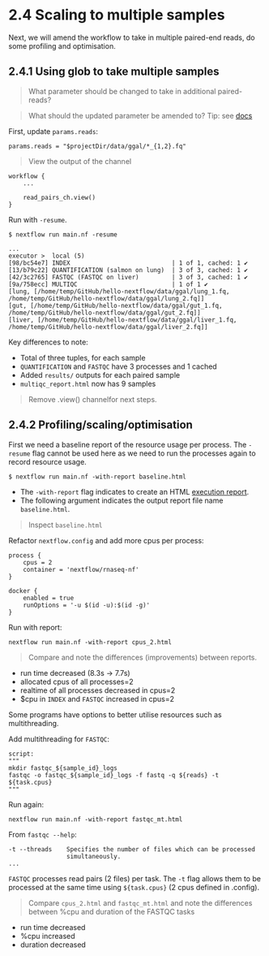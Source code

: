 # 2.4 Scaling to multiple samples  

Next, we will amend the workflow to take in multiple paired-end reads, do some
profiling and optimisation.  

## 2.4.1 Using glob to take multiple samples  

> What parameter should be changed to take in additional paired-reads?  

> What should the updated parameter be amended to? Tip: see [docs](https://www.nextflow.io/docs/latest/channel.html#fromfilepairs)  

First, update `params.reads`:  
```
params.reads = "$projectDir/data/ggal/*_{1,2}.fq"
```

> View the output of the channel

```
workflow {
    ...
   
    read_pairs_ch.view()
}
```

Run with `-resume`.  

```
$ nextflow run main.nf -resume  

...
executor >  local (5)
[98/bc54e7] INDEX                            | 1 of 1, cached: 1 ✔
[13/b79c22] QUANTIFICATION (salmon on lung)  | 3 of 3, cached: 1 ✔
[42/3c2765] FASTQC (FASTQC on liver)         | 3 of 3, cached: 1 ✔
[9a/758ecc] MULTIQC                          | 1 of 1 ✔
[lung, [/home/temp/GitHub/hello-nextflow/data/ggal/lung_1.fq, /home/temp/GitHub/hello-nextflow/data/ggal/lung_2.fq]]
[gut, [/home/temp/GitHub/hello-nextflow/data/ggal/gut_1.fq, /home/temp/GitHub/hello-nextflow/data/ggal/gut_2.fq]]
[liver, [/home/temp/GitHub/hello-nextflow/data/ggal/liver_1.fq, /home/temp/GitHub/hello-nextflow/data/ggal/liver_2.fq]]

```

Key differences to note: 
- Total of three tuples, for each sample  
- `QUANTIFICATION` and `FASTQC` have 3 processes and 1 cached  
- Added `results/` outputs for each paired sample  
- `multiqc_report.html` now has 9 samples  

> Remove .view() channelfor next steps. 

## 2.4.2 Profiling/scaling/optimisation  

First we need a baseline report of the resource usage per process. The 
`-resume` flag cannot be used here as we need to run the processes again
to record resource usage.  

```
$ nextflow run main.nf -with-report baseline.html
```

- The `-with-report` flag indicates to create an HTML
[execution report](https://www.nextflow.io/docs/latest/tracing.html#execution-report).
- The following argument indicates the output report file name `baseline.html`.  

> Inspect `baseline.html`

Refactor `nextflow.config` and add more cpus per process:   

```
process {
    cpus = 2
    container = 'nextflow/rnaseq-nf'
}

docker {
    enabled = true
    runOptions = '-u $(id -u):$(id -g)'
}
```

Run with report:  

```
nextflow run main.nf -with-report cpus_2.html
```

> Compare and note the differences (improvements) between reports.  

- run time decreased (8.3s -> 7.7s)  
- allocated cpus of all processes=2
- realtime of all processes decreased in cpus=2
- $cpu in `INDEX` and `FASTQC` increased in cpus=2  

Some programs have options to better utilise resources such as multithreading.

Add multithreading for `FASTQC`:  

```
script:
"""
mkdir fastqc_${sample_id}_logs
fastqc -o fastqc_${sample_id}_logs -f fastq -q ${reads} -t ${task.cpus}
"""
```

Run again:  

```
nextflow run main.nf -with-report fastqc_mt.html
```
From `fastqc --help`:

```
-t --threads    Specifies the number of files which can be processed    
                simultaneously.
...
```

`FASTQC` processes read pairs (2 files) per task. The `-t` flag allows them to
be processed at the same time using `${task.cpus}` (2 cpus defined in .config).  

> Compare `cpus_2.html` and `fastqc_mt.html` and note the differences between
> %cpu and duration of the FASTQC tasks

- run time decreased  
- %cpu increased  
- duration decreased  
